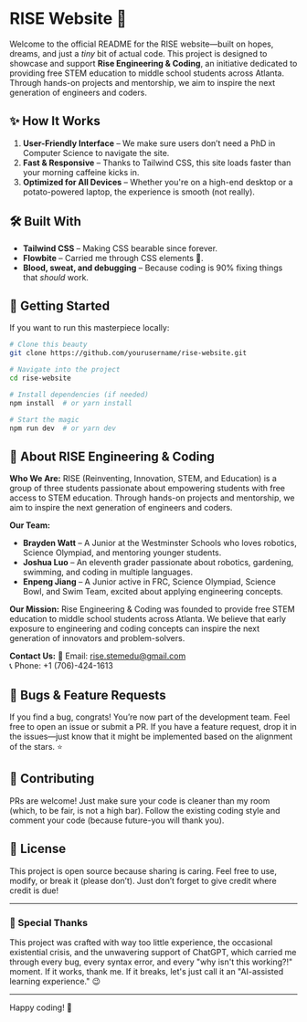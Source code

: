 # RISE Website 🚀

Welcome to the official README for the RISE website—built on hopes, dreams, and just a *tiny* bit of actual code. This project is designed to showcase and support **Rise Engineering & Coding**, an initiative dedicated to providing free STEM education to middle school students across Atlanta. Through hands-on projects and mentorship, we aim to inspire the next generation of engineers and coders.

## ✨ How It Works

1. **User-Friendly Interface** – We make sure users don’t need a PhD in Computer Science to navigate the site. 
2. **Fast & Responsive** – Thanks to Tailwind CSS, this site loads faster than your morning caffeine kicks in.
3. **Optimized for All Devices** – Whether you're on a high-end desktop or a potato-powered laptop, the experience is smooth (not really).

## 🛠️ Built With

- **Tailwind CSS** – Making CSS bearable since forever.
- **Flowbite** – Carried me through CSS elements 🙏.
- **Blood, sweat, and debugging** – Because coding is 90% fixing things that *should* work.

## 🚀 Getting Started

If you want to run this masterpiece locally:

```bash
# Clone this beauty
git clone https://github.com/yourusername/rise-website.git

# Navigate into the project
cd rise-website

# Install dependencies (if needed)
npm install  # or yarn install

# Start the magic
npm run dev  # or yarn dev
```

## 📢 About RISE Engineering & Coding

**Who We Are:**
RISE (Reinventing, Innovation, STEM, and Education) is a group of three students passionate about empowering students with free access to STEM education. Through hands-on projects and mentorship, we aim to inspire the next generation of engineers and coders.

**Our Team:**
- **Brayden Watt** – A Junior at the Westminster Schools who loves robotics, Science Olympiad, and mentoring younger students.
- **Joshua Luo** – An eleventh grader passionate about robotics, gardening, swimming, and coding in multiple languages.
- **Enpeng Jiang** – A Junior active in FRC, Science Olympiad, Science Bowl, and Swim Team, excited about applying engineering concepts.

**Our Mission:**
Rise Engineering & Coding was founded to provide free STEM education to middle school students across Atlanta. We believe that early exposure to engineering and coding concepts can inspire the next generation of innovators and problem-solvers.

**Contact Us:**
📧 Email: rise.stemedu@gmail.com  
📞 Phone: +1 (706)-424-1613  

## 🐛 Bugs & Feature Requests

If you find a bug, congrats! You’re now part of the development team. Feel free to open an issue or submit a PR. If you have a feature request, drop it in the issues—just know that it might be implemented based on the alignment of the stars. ⭐

## 🎉 Contributing

PRs are welcome! Just make sure your code is cleaner than my room (which, to be fair, is not a high bar). Follow the existing coding style and comment your code (because future-you will thank you).

## 📜 License

This project is open source because sharing is caring. Feel free to use, modify, or break it (please don’t). Just don’t forget to give credit where credit is due!

---

### 🚀 Special Thanks
This project was crafted with way too little experience, the occasional existential crisis, and the unwavering support of ChatGPT, which carried me through every bug, every syntax error, and every "why isn't this working?!" moment. If it works, thank me. If it breaks, let's just call it an "AI-assisted learning experience." 😉

---

Happy coding! 🚀
